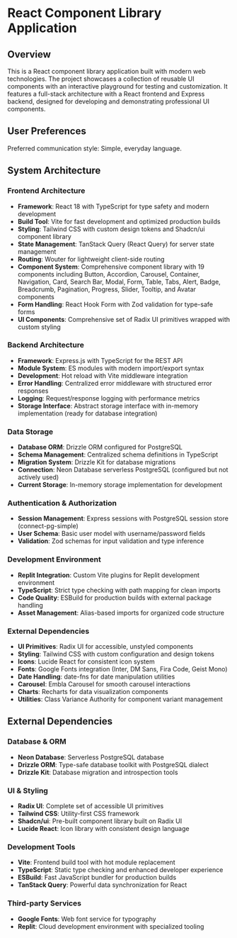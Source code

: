 # React Component Library Application

## Overview

This is a React component library application built with modern web technologies. The project showcases a collection of reusable UI components with an interactive playground for testing and customization. It features a full-stack architecture with a React frontend and Express backend, designed for developing and demonstrating professional UI components.

## User Preferences

Preferred communication style: Simple, everyday language.

## System Architecture

### Frontend Architecture
- **Framework**: React 18 with TypeScript for type safety and modern development
- **Build Tool**: Vite for fast development and optimized production builds
- **Styling**: Tailwind CSS with custom design tokens and Shadcn/ui component library
- **State Management**: TanStack Query (React Query) for server state management
- **Routing**: Wouter for lightweight client-side routing
- **Component System**: Comprehensive component library with 19 components including Button, Accordion, Carousel, Container, Navigation, Card, Search Bar, Modal, Form, Table, Tabs, Alert, Badge, Breadcrumb, Pagination, Progress, Slider, Tooltip, and Avatar components
- **Form Handling**: React Hook Form with Zod validation for type-safe forms
- **UI Components**: Comprehensive set of Radix UI primitives wrapped with custom styling

### Backend Architecture
- **Framework**: Express.js with TypeScript for the REST API
- **Module System**: ES modules with modern import/export syntax
- **Development**: Hot reload with Vite middleware integration
- **Error Handling**: Centralized error middleware with structured error responses
- **Logging**: Request/response logging with performance metrics
- **Storage Interface**: Abstract storage interface with in-memory implementation (ready for database integration)

### Data Storage
- **Database ORM**: Drizzle ORM configured for PostgreSQL
- **Schema Management**: Centralized schema definitions in TypeScript
- **Migration System**: Drizzle Kit for database migrations
- **Connection**: Neon Database serverless PostgreSQL (configured but not actively used)
- **Current Storage**: In-memory storage implementation for development

### Authentication & Authorization
- **Session Management**: Express sessions with PostgreSQL session store (connect-pg-simple)
- **User Schema**: Basic user model with username/password fields
- **Validation**: Zod schemas for input validation and type inference

### Development Environment
- **Replit Integration**: Custom Vite plugins for Replit development environment
- **TypeScript**: Strict type checking with path mapping for clean imports
- **Code Quality**: ESBuild for production builds with external package handling
- **Asset Management**: Alias-based imports for organized code structure

### External Dependencies
- **UI Primitives**: Radix UI for accessible, unstyled components
- **Styling**: Tailwind CSS with custom configuration and design tokens
- **Icons**: Lucide React for consistent icon system
- **Fonts**: Google Fonts integration (Inter, DM Sans, Fira Code, Geist Mono)
- **Date Handling**: date-fns for date manipulation utilities
- **Carousel**: Embla Carousel for smooth carousel interactions
- **Charts**: Recharts for data visualization components
- **Utilities**: Class Variance Authority for component variant management

## External Dependencies

### Database & ORM
- **Neon Database**: Serverless PostgreSQL database
- **Drizzle ORM**: Type-safe database toolkit with PostgreSQL dialect
- **Drizzle Kit**: Database migration and introspection tools

### UI & Styling
- **Radix UI**: Complete set of accessible UI primitives
- **Tailwind CSS**: Utility-first CSS framework
- **Shadcn/ui**: Pre-built component library built on Radix UI
- **Lucide React**: Icon library with consistent design language

### Development Tools
- **Vite**: Frontend build tool with hot module replacement
- **TypeScript**: Static type checking and enhanced developer experience
- **ESBuild**: Fast JavaScript bundler for production builds
- **TanStack Query**: Powerful data synchronization for React

### Third-party Services
- **Google Fonts**: Web font service for typography
- **Replit**: Cloud development environment with specialized tooling